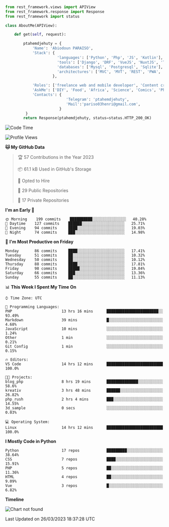 ###
```python
from rest_framework.views import APIView
from rest_framework.response import Response
from rest_framework import status

class AboutMe(APIView):

    def get(self, request):

        ptahemdjehuty = {
            'Name': 'Abiodoun PARAISO',
            'Stack': {
                       'languages': ['Python', 'Php', 'JS', 'Kotlin'],
                       'tools': ['Django', 'DRF', 'VueJS', 'NuxtJS', 'Threejs' 'React', 'Kotlin', 'Electron'],
                       'databases': ['Mysql', 'Postgresql', 'Sqlite'],
                       'architectures': ['MVC', 'MVT', 'REST', 'PWA', 'SPA', 'MicroServices']
                     },

            'Roles': ['freelance web and mobile developer', 'Content creator', 'Teacher', 'Mentor'],
            'AskMe': ['DIY', 'Food', 'Africa', 'Science', 'Comics', 'Photography', 'Tech', 'Programming'],
            'Contacts': {
                           'Telegram': 'ptahemdjehuty',
                           'Mail':'pariso03henri@gmail.com',
                        }
         }
        return Response(ptahemdjehuty, status=status.HTTP_200_OK)

```                    

<!--START_SECTION:waka-->
![Code Time](http://img.shields.io/badge/Code%20Time-499%20hrs%2031%20mins-blue)

![Profile Views](http://img.shields.io/badge/Profile%20Views-25-blue)

**🐱 My GitHub Data** 

> 🏆 57 Contributions in the Year 2023
 > 
> 📦 61.1 kB Used in GitHub's Storage 
 > 
> 💼 Opted to Hire
 > 
> 📜 29 Public Repositories 
 > 
> 🔑 17 Private Repositories  
 > 
**I'm an Early 🐤** 

```text
🌞 Morning    199 commits    ██████████░░░░░░░░░░░░░░░   40.28% 
🌆 Daytime    127 commits    ██████░░░░░░░░░░░░░░░░░░░   25.71% 
🌃 Evening    94 commits     ████░░░░░░░░░░░░░░░░░░░░░   19.03% 
🌙 Night      74 commits     ███░░░░░░░░░░░░░░░░░░░░░░   14.98%

```
📅 **I'm Most Productive on Friday** 

```text
Monday       86 commits     ████░░░░░░░░░░░░░░░░░░░░░   17.41% 
Tuesday      51 commits     ██░░░░░░░░░░░░░░░░░░░░░░░   10.32% 
Wednesday    50 commits     ██░░░░░░░░░░░░░░░░░░░░░░░   10.12% 
Thursday     88 commits     ████░░░░░░░░░░░░░░░░░░░░░   17.81% 
Friday       98 commits     █████░░░░░░░░░░░░░░░░░░░░   19.84% 
Saturday     66 commits     ███░░░░░░░░░░░░░░░░░░░░░░   13.36% 
Sunday       55 commits     ██░░░░░░░░░░░░░░░░░░░░░░░   11.13%

```


📊 **This Week I Spent My Time On** 

```text
⌚︎ Time Zone: UTC

💬 Programming Languages: 
PHP                      13 hrs 16 mins      ███████████████████████░░   93.49% 
Markdown                 39 mins             █░░░░░░░░░░░░░░░░░░░░░░░░   4.68% 
JavaScript               10 mins             ░░░░░░░░░░░░░░░░░░░░░░░░░   1.24% 
Other                    1 min               ░░░░░░░░░░░░░░░░░░░░░░░░░   0.21% 
Git Config               1 min               ░░░░░░░░░░░░░░░░░░░░░░░░░   0.15%

🔥 Editors: 
VS Code                  14 hrs 12 mins      █████████████████████████   100.0%

🐱‍💻 Projects: 
blog_php                 8 hrs 19 mins       ██████████████░░░░░░░░░░░   58.6% 
kreativ                  3 hrs 48 mins       ██████░░░░░░░░░░░░░░░░░░░   26.82% 
php_rush                 2 hrs 4 mins        ███░░░░░░░░░░░░░░░░░░░░░░   14.55% 
3d_sample                0 secs              ░░░░░░░░░░░░░░░░░░░░░░░░░   0.03%

💻 Operating System: 
Linux                    14 hrs 12 mins      █████████████████████████   100.0%

```

**I Mostly Code in Python** 

```text
Python                   17 repos            █████████░░░░░░░░░░░░░░░░   38.64% 
CSS                      7 repos             ████░░░░░░░░░░░░░░░░░░░░░   15.91% 
PHP                      5 repos             ██░░░░░░░░░░░░░░░░░░░░░░░   11.36% 
HTML                     4 repos             ██░░░░░░░░░░░░░░░░░░░░░░░   9.09% 
Vue                      3 repos             █░░░░░░░░░░░░░░░░░░░░░░░░   6.82%

```


**Timeline**

![Chart not found](https://raw.githubusercontent.com/ptahemdjehuty/ptahemdjehuty/main/charts/bar_graph.png) 


 Last Updated on 26/03/2023 18:37:28 UTC
<!--END_SECTION:waka-->
